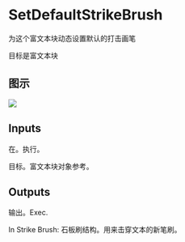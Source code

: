 # SetDefaultStrikeBrush

为这个富文本块动态设置默认的打击画笔

目标是富文本块

## 图示

![]($-20221218-17544969.png)

## Inputs

在。执行。

目标。富文本块对象参考。 

## Outputs

输出。Exec.

In Strike Brush: 石板刷结构。用来击穿文本的新笔刷。

